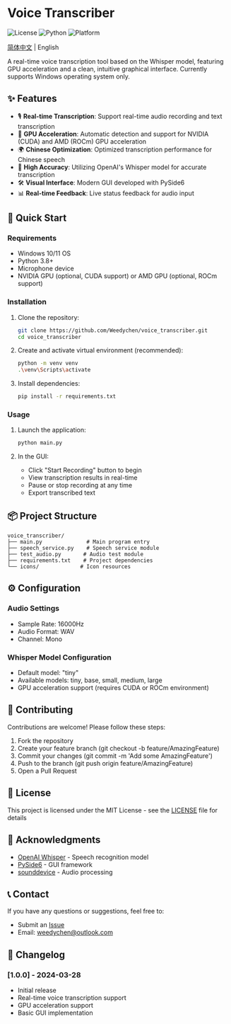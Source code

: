 # Voice Transcriber

![License](https://img.shields.io/badge/license-MIT-blue.svg)
![Python](https://img.shields.io/badge/python-3.8+-blue.svg)
![Platform](https://img.shields.io/badge/platform-Windows-lightgrey.svg)

[简体中文](./README.md) | English

A real-time voice transcription tool based on the Whisper model, featuring GPU acceleration and a clean, intuitive graphical interface. Currently supports Windows operating system only.

## ✨ Features

- 🎙️ **Real-time Transcription**: Support real-time audio recording and text transcription
- 🚀 **GPU Acceleration**: Automatic detection and support for NVIDIA (CUDA) and AMD (ROCm) GPU acceleration
- 🌍 **Chinese Optimization**: Optimized transcription performance for Chinese speech
- 🎯 **High Accuracy**: Utilizing OpenAI's Whisper model for accurate transcription
- 🛠️ **Visual Interface**: Modern GUI developed with PySide6
- 📊 **Real-time Feedback**: Live status feedback for audio input

## 🚀 Quick Start

### Requirements

- Windows 10/11 OS
- Python 3.8+
- Microphone device
- NVIDIA GPU (optional, CUDA support) or AMD GPU (optional, ROCm support)

### Installation

1. Clone the repository:
   ```bash
   git clone https://github.com/Weedychen/voice_transcriber.git
   cd voice_transcriber
   ```

2. Create and activate virtual environment (recommended):
   ```bash
   python -m venv venv
   .\venv\Scripts\activate
   ```

3. Install dependencies:
   ```bash
   pip install -r requirements.txt
   ```

### Usage

1. Launch the application:
   ```bash
   python main.py
   ```

2. In the GUI:
   - Click "Start Recording" button to begin
   - View transcription results in real-time
   - Pause or stop recording at any time
   - Export transcribed text

## 📦 Project Structure

```
voice_transcriber/
├── main.py              # Main program entry
├── speech_service.py    # Speech service module
├── test_audio.py       # Audio test module
├── requirements.txt    # Project dependencies
└── icons/             # Icon resources
```

## ⚙️ Configuration

### Audio Settings
- Sample Rate: 16000Hz
- Audio Format: WAV
- Channel: Mono

### Whisper Model Configuration
- Default model: "tiny"
- Available models: tiny, base, small, medium, large
- GPU acceleration support (requires CUDA or ROCm environment)

## 🤝 Contributing

Contributions are welcome! Please follow these steps:

1. Fork the repository
2. Create your feature branch (git checkout -b feature/AmazingFeature)
3. Commit your changes (git commit -m 'Add some AmazingFeature')
4. Push to the branch (git push origin feature/AmazingFeature)
5. Open a Pull Request

## 📝 License

This project is licensed under the MIT License - see the [LICENSE](LICENSE) file for details

## 🙏 Acknowledgments

- [OpenAI Whisper](https://github.com/openai/whisper) - Speech recognition model
- [PySide6](https://wiki.qt.io/Qt_for_Python) - GUI framework
- [sounddevice](https://python-sounddevice.readthedocs.io/) - Audio processing

## 📞 Contact

If you have any questions or suggestions, feel free to:

- Submit an [Issue](https://github.com/Weedychen/voice_transcriber/issues)
- Email: weedychen@outlook.com

## 🔄 Changelog

### [1.0.0] - 2024-03-28
- Initial release
- Real-time voice transcription support
- GPU acceleration support
- Basic GUI implementation 